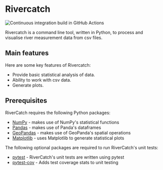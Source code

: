 # Rivercatch

![Continuous integration build in GitHub Actions](https://github.com/git-gurus/rivercatch/workflows/CI/badge.svg?branch=main)

Rivercatch is a command line tool, written in Python,
to process and visualise river measurement data from csv files.

## Main features
Here are some key features of Rivercatch:

- Provide basic statistical analysis of data.
- Ability to work with csv data.
- Generate plots.

## Prerequisites
RiverCatch requires the following Python packages:

- [NumPy](https://www.numpy.org/) - makes use of NumPy's
statistical functions
- [Pandas](https://pandas.pydata.org/) - makes use of Panda's
dataframes
- [GeoPandas](https://geopandas.org/) - makes use of GeoPanda's
spatial operations
- [Matplotlib](https://matplotlib.org/stable/index.html) - uses
Matplotlib to generate statistical plots

The following optional packages are required to run
RiverCatch's unit tests:

- [pytest](https://docs.pytest.org/en/stable/) - RiverCatch's
unit tests are written using pytest
- [pytest-cov](https://pypi.org/project/pytest-cov/) - Adds test
coverage stats to unit testing
